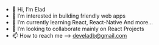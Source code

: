 - 👋 Hi, I’m Elad
- 👀 I’m interested in building friendly web apps
- 🌱 I’m currently learning React, React-Native And more...
- 💞️ I’m looking to collaborate mainly on React Projects
- 📫 How to reach me --> develadb@gmail.com

<!---
develad/develad is a ✨ special ✨ repository because its `README.md` (this file) appears on your GitHub profile.
You can click the Preview link to take a look at your changes.
--->
